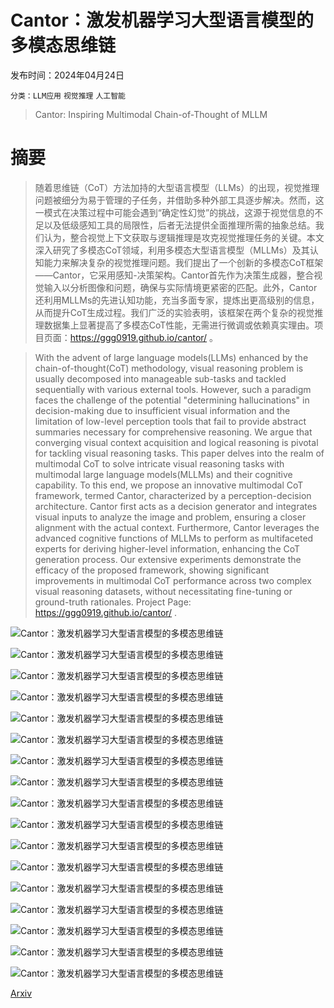 # Cantor：激发机器学习大型语言模型的多模态思维链

发布时间：2024年04月24日

`分类：LLM应用` `视觉推理` `人工智能`

> Cantor: Inspiring Multimodal Chain-of-Thought of MLLM

# 摘要

> 随着思维链（CoT）方法加持的大型语言模型（LLMs）的出现，视觉推理问题被细分为易于管理的子任务，并借助多种外部工具逐步解决。然而，这一模式在决策过程中可能会遇到“确定性幻觉”的挑战，这源于视觉信息的不足以及低级感知工具的局限性，后者无法提供全面推理所需的抽象总结。我们认为，整合视觉上下文获取与逻辑推理是攻克视觉推理任务的关键。本文深入研究了多模态CoT领域，利用多模态大型语言模型（MLLMs）及其认知能力来解决复杂的视觉推理问题。我们提出了一个创新的多模态CoT框架——Cantor，它采用感知-决策架构。Cantor首先作为决策生成器，整合视觉输入以分析图像和问题，确保与实际情境更紧密的匹配。此外，Cantor还利用MLLMs的先进认知功能，充当多面专家，提炼出更高级别的信息，从而提升CoT生成过程。我们广泛的实验表明，该框架在两个复杂的视觉推理数据集上显著提高了多模态CoT性能，无需进行微调或依赖真实理由。项目页面：https://ggg0919.github.io/cantor/ 。

> With the advent of large language models(LLMs) enhanced by the chain-of-thought(CoT) methodology, visual reasoning problem is usually decomposed into manageable sub-tasks and tackled sequentially with various external tools. However, such a paradigm faces the challenge of the potential "determining hallucinations" in decision-making due to insufficient visual information and the limitation of low-level perception tools that fail to provide abstract summaries necessary for comprehensive reasoning. We argue that converging visual context acquisition and logical reasoning is pivotal for tackling visual reasoning tasks. This paper delves into the realm of multimodal CoT to solve intricate visual reasoning tasks with multimodal large language models(MLLMs) and their cognitive capability. To this end, we propose an innovative multimodal CoT framework, termed Cantor, characterized by a perception-decision architecture. Cantor first acts as a decision generator and integrates visual inputs to analyze the image and problem, ensuring a closer alignment with the actual context. Furthermore, Cantor leverages the advanced cognitive functions of MLLMs to perform as multifaceted experts for deriving higher-level information, enhancing the CoT generation process. Our extensive experiments demonstrate the efficacy of the proposed framework, showing significant improvements in multimodal CoT performance across two complex visual reasoning datasets, without necessitating fine-tuning or ground-truth rationales. Project Page: https://ggg0919.github.io/cantor/ .

![Cantor：激发机器学习大型语言模型的多模态思维链](../../../paper_images/2404.16033/x2.png)

![Cantor：激发机器学习大型语言模型的多模态思维链](../../../paper_images/2404.16033/x3.png)

![Cantor：激发机器学习大型语言模型的多模态思维链](../../../paper_images/2404.16033/x4.png)

![Cantor：激发机器学习大型语言模型的多模态思维链](../../../paper_images/2404.16033/x5.png)

![Cantor：激发机器学习大型语言模型的多模态思维链](../../../paper_images/2404.16033/x6.png)

![Cantor：激发机器学习大型语言模型的多模态思维链](../../../paper_images/2404.16033/x7.png)

![Cantor：激发机器学习大型语言模型的多模态思维链](../../../paper_images/2404.16033/x8.png)

![Cantor：激发机器学习大型语言模型的多模态思维链](../../../paper_images/2404.16033/x9.png)

![Cantor：激发机器学习大型语言模型的多模态思维链](../../../paper_images/2404.16033/x10.png)

![Cantor：激发机器学习大型语言模型的多模态思维链](../../../paper_images/2404.16033/x11.png)

![Cantor：激发机器学习大型语言模型的多模态思维链](../../../paper_images/2404.16033/x12.png)

![Cantor：激发机器学习大型语言模型的多模态思维链](../../../paper_images/2404.16033/x13.png)

![Cantor：激发机器学习大型语言模型的多模态思维链](../../../paper_images/2404.16033/x14.png)

![Cantor：激发机器学习大型语言模型的多模态思维链](../../../paper_images/2404.16033/x15.png)

![Cantor：激发机器学习大型语言模型的多模态思维链](../../../paper_images/2404.16033/x16.png)

![Cantor：激发机器学习大型语言模型的多模态思维链](../../../paper_images/2404.16033/x17.png)

![Cantor：激发机器学习大型语言模型的多模态思维链](../../../paper_images/2404.16033/x18.png)

[Arxiv](https://arxiv.org/abs/2404.16033)